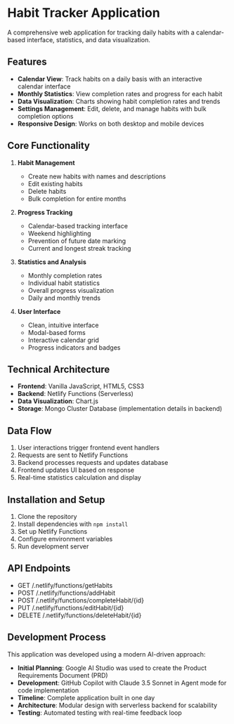 # Habit Tracker Application

A comprehensive web application for tracking daily habits with a calendar-based interface, statistics, and data visualization.

## Features

- **Calendar View**: Track habits on a daily basis with an interactive calendar interface
- **Monthly Statistics**: View completion rates and progress for each habit
- **Data Visualization**: Charts showing habit completion rates and trends
- **Settings Management**: Edit, delete, and manage habits with bulk completion options
- **Responsive Design**: Works on both desktop and mobile devices

## Core Functionality

1. **Habit Management**

   - Create new habits with names and descriptions
   - Edit existing habits
   - Delete habits
   - Bulk completion for entire months

2. **Progress Tracking**

   - Calendar-based tracking interface
   - Weekend highlighting
   - Prevention of future date marking
   - Current and longest streak tracking

3. **Statistics and Analysis**

   - Monthly completion rates
   - Individual habit statistics
   - Overall progress visualization
   - Daily and monthly trends

4. **User Interface**
   - Clean, intuitive interface
   - Modal-based forms
   - Interactive calendar grid
   - Progress indicators and badges

## Technical Architecture

- **Frontend**: Vanilla JavaScript, HTML5, CSS3
- **Backend**: Netlify Functions (Serverless)
- **Data Visualization**: Chart.js
- **Storage**: Mongo Cluster Database (implementation details in backend)

## Data Flow

1. User interactions trigger frontend event handlers
2. Requests are sent to Netlify Functions
3. Backend processes requests and updates database
4. Frontend updates UI based on response
5. Real-time statistics calculation and display

## Installation and Setup

1. Clone the repository
2. Install dependencies with `npm install`
3. Set up Netlify Functions
4. Configure environment variables
5. Run development server

## API Endpoints

- GET /.netlify/functions/getHabits
- POST /.netlify/functions/addHabit
- POST /.netlify/functions/completeHabit/{id}
- PUT /.netlify/functions/editHabit/{id}
- DELETE /.netlify/functions/deleteHabit/{id}

## Development Process

This application was developed using a modern AI-driven approach:

- **Initial Planning**: Google AI Studio was used to create the Product Requirements Document (PRD)
- **Development**: GitHub Copilot with Claude 3.5 Sonnet in Agent mode for code implementation
- **Timeline**: Complete application built in one day
- **Architecture**: Modular design with serverless backend for scalability
- **Testing**: Automated testing with real-time feedback loop
